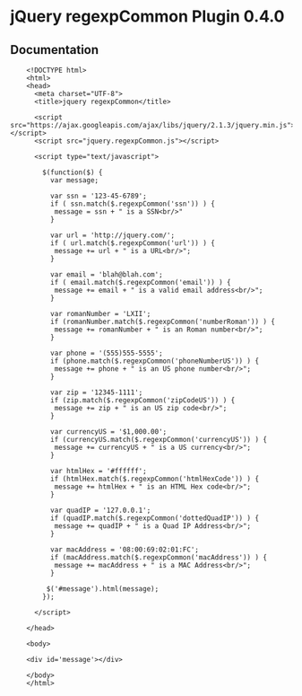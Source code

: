 jQuery regexpCommon Plugin 0.4.0
=================================

## Documentation

        <!DOCTYPE html>
        <html>
        <head>
          <meta charset="UTF-8">
          <title>jquery regexpCommon</title>
        
          <script src="https://ajax.googleapis.com/ajax/libs/jquery/2.1.3/jquery.min.js"></script>
          <script src="jquery.regexpCommon.js"></script>
        
          <script type="text/javascript">
        
            $(function($) {
              var message;
        
              var ssn = '123-45-6789';
              if ( ssn.match($.regexpCommon('ssn')) ) {
               message = ssn + " is a SSN<br/>"
              }
        
              var url = 'http://jquery.com/';
              if ( url.match($.regexpCommon('url')) ) {
               message += url + " is a URL<br/>";
              }
        
              var email = 'blah@blah.com';
              if ( email.match($.regexpCommon('email')) ) {
               message += email + " is a valid email address<br/>";
              }
        
              var romanNumber = 'LXII';
              if (romanNumber.match($.regexpCommon('numberRoman')) ) {
               message += romanNumber + " is an Roman number<br/>";
              }
        
              var phone = '(555)555-5555';
              if (phone.match($.regexpCommon('phoneNumberUS')) ) {
               message += phone + " is an US phone number<br/>";
              }
        
              var zip = '12345-1111';
              if (zip.match($.regexpCommon('zipCodeUS')) ) {
               message += zip + " is an US zip code<br/>";
              }
        
              var currencyUS = '$1,000.00';
              if (currencyUS.match($.regexpCommon('currencyUS')) ) {
               message += currencyUS + " is a US currency<br/>";
              }
        
              var htmlHex = '#ffffff';
              if (htmlHex.match($.regexpCommon('htmlHexCode')) ) {
               message += htmlHex + " is an HTML Hex code<br/>";
              }
        
              var quadIP = '127.0.0.1';
              if (quadIP.match($.regexpCommon('dottedQuadIP')) ) {
               message += quadIP + " is a Quad IP Address<br/>";
              }
        
              var macAddress = '08:00:69:02:01:FC';
              if (macAddress.match($.regexpCommon('macAddress')) ) {
               message += macAddress + " is a MAC Address<br/>";
              }
        
             $('#message').html(message);
            });
        
          </script>
        
        </head>
        
        <body>
        
        <div id='message'></div>
        
        </body>
        </html>
